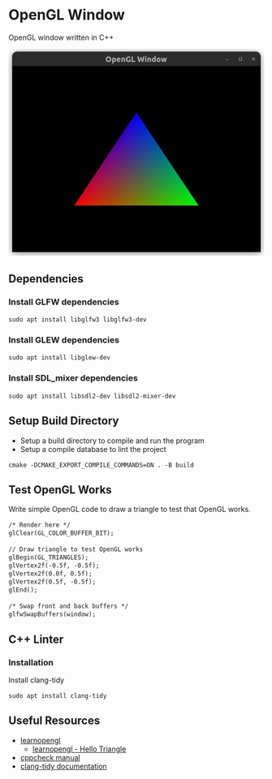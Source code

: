 # OpenGL Window
OpenGL window written in C++

![](./screenshots/opengl_window.webp)

## Dependencies

### Install GLFW dependencies
```
sudo apt install libglfw3 libglfw3-dev 
```

### Install GLEW dependencies
```
sudo apt install libglew-dev
```

### Install SDL_mixer dependencies
```
sudo apt install libsdl2-dev libsdl2-mixer-dev
```

## Setup Build Directory
* Setup a build directory to compile and run the program
* Setup a compile database to lint the project

```
cmake -DCMAKE_EXPORT_COMPILE_COMMANDS=ON . -B build
```

## Test OpenGL Works
Write simple OpenGL code to draw a triangle to test that OpenGL works.
```
/* Render here */
glClear(GL_COLOR_BUFFER_BIT);

// Draw triangle to test OpenGL works
glBegin(GL_TRIANGLES);
glVertex2f(-0.5f, -0.5f);
glVertex2f(0.0f, 0.5f);
glVertex2f(0.5f, -0.5f);
glEnd();

/* Swap front and back buffers */
glfwSwapBuffers(window);
```

## C++ Linter
### Installation
Install clang-tidy
```
sudo apt install clang-tidy
```

## Useful Resources
- [learnopengl](https://learnopengl.com/)
  - [learnopengl - Hello Triangle](https://learnopengl.com/Getting-started/Hello-Triangle)
- [cppcheck manual](https://cppcheck.sourceforge.io/manual.pdf)
- [clang-tidy documentation](https://clang.llvm.org/extra/clang-tidy/)
